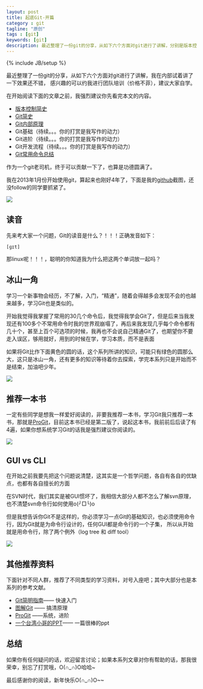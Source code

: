 ```yaml
---
layout: post
title: 起底Git-开篇
category : git
tagline: "原创"
tags : [git]
keywords: [git]
description: 最近整理了一份git的分享，从如下六个方面对git进行了讲解，分别是版本控制简史，Git简史，Git内部原理，Git基础，Git进阶，Git开发流程
---
```

{% include JB/setup %}

最近整理了一份git的分享，从如下六个方面对git进行了讲解，我在内部试着讲了一下效果还不错，
感兴趣的可以约我进行团队培训（价格不菲），建议大家自学。

在开始阅读下面的文章之前，我强烈建议你先看完本文的内容。

- [版本控制简史](http://yanhaijing.com/git/2017/01/19/deep-git-1/)
- [Git简史](http://yanhaijing.com/git/2017/01/19/deep-git-2/)
- [Git内部原理](http://yanhaijing.com/git/2017/01/19/deep-git-3/)
- Git基础（待续。。。你的打赏是我写作的动力）
- Git进阶（待续。。。你的打赏是我写作的动力）
- Git开发流程（待续。。。你的打赏是我写作的动力）
- [Git常用命令总结](http://yanhaijing.com/git/2014/11/01/my-git-note/)

作为一个git老司机，终于可以贡献一下了，也算是功德圆满了。

我在2013年1月份开始使用git，算起来也刚好4年了，下面是我的[github](https://github.com/yanhaijing/)截图，还没follow的同学要抓紧了。

![]({{BLOG_IMG}}450.png)

## 读音
先来考大家一个问题，Git的读音是什么？！！！正确发音如下：

    [ɡɪt] 

那linux呢！！！，聪明的你知道我为什么把这两个单词放一起吗？

## 冰山一角
学习一个新事物会经历，不了解，入门，“精通”，随着会得越多会发现不会的也越来越多，学习Git也是类似的。

开始我觉得我掌握了常用的30几个命令后，我觉得我学会Git了，但是后来当我发现还有100多个不常用命令时我的世界观崩塌了，再后来我发现几乎每个命令都有几十个，甚至上百个可选项的时候，我再也不会说自己精通Git了，也期望你不要走入误区，够用就好，用到的时候在学，学习本质，而不是表面

如果将Git比作下面黄色的圆的话，这个系列所讲的知识，可能只有绿色的圆那么大，这只是冰山一角，还有更多的知识等待着你去探索，学完本系列只是开始而不是结束，加油吧少年。

![]({{BLOG_IMG}}451.png)

## 推荐一本书
一定有些同学是想我一样爱好阅读的，非要我推荐一本书，学习Git我只推荐一本书，那就是[ProGit](https://git-scm.com/book/zh/v2)，目前这本书已经是第二版了，说起这本书，我前前后后读了有4遍，如果你想系统学习Git的话我是强烈建议你阅读的。

![]({{BLOG_IMG}}452.png)

## GUI vs CLI
在开始之前我要先把这个问题说清楚，这其实是一个哲学问题，各自有各自的优缺点，也都有各自擅长的方面

在SVN时代，我们其实是被GUI惯坏了，我相信大部分人都不怎么了解svn原理，也不清楚svn命令行如何使用o(╯□╰)o

但是我想告诉你Git不是这样的，你必须学习一点Git的基础知识，也必须使用命令行，因为Git就是为命令行设计的，任何GUI都是命令行的一个子集，
所以从开始就是用命令行，除了两个例外（log tree 和 diff tool）

![]({{BLOG_IMG}}453.png)

## 其他推荐资料
下面针对不同人群，推荐了不同类型的学习资料，对号入座吧；其中大部分也是本系列的参考文献。

- [Git简明指南](http://rogerdudler.github.io/git-guide/index.zh.html)—— 快速入门
- [图解Git](http://marklodato.github.io/visual-git-guide/index-zh-cn.html) —— 搞清原理
- [ProGit](https://git-scm.com/book/zh/v2) ——系统，进阶
- [一个台湾小哥的PPT](http://www.slideshare.net/ihower/git-tutorial-13695342)—— 一篇很棒的ppt 

## 总结
如果你有任何疑问的话，欢迎留言讨论；如果本系列文章对你有帮助的话，那我很荣幸，别忘了打赏哦，O(∩_∩)O哈哈~

最后感谢你的阅读，新年快乐O(∩_∩)O~~
